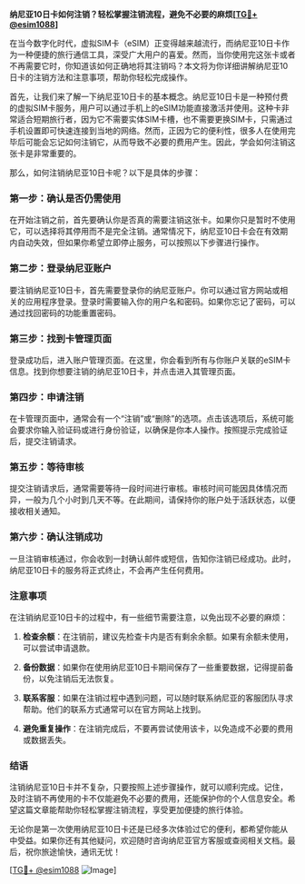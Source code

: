**纳尼亚10日卡如何注销？轻松掌握注销流程，避免不必要的麻烦[[TG💪+ @esim1088](https://t.me/s/esim1088)]**

在当今数字化时代，虚拟SIM卡（eSIM）正变得越来越流行，而纳尼亚10日卡作为一种便捷的旅行通信工具，深受广大用户的喜爱。然而，当你使用完这张卡或者不再需要它时，你知道该如何正确地将其注销吗？本文将为你详细讲解纳尼亚10日卡的注销方法和注意事项，帮助你轻松完成操作。

首先，让我们来了解一下纳尼亚10日卡的基本概念。纳尼亚10日卡是一种预付费的虚拟SIM卡服务，用户可以通过手机上的eSIM功能直接激活并使用。这种卡非常适合短期旅行者，因为它不需要实体SIM卡槽，也不需要更换SIM卡，只需通过手机设置即可快速连接到当地的网络。然而，正因为它的便利性，很多人在使用完毕后可能会忘记如何注销它，从而导致不必要的费用产生。因此，学会如何注销这张卡是非常重要的。

那么，如何注销纳尼亚10日卡呢？以下是具体的步骤：

### 第一步：确认是否仍需使用

在开始注销之前，首先要确认你是否真的需要注销这张卡。如果你只是暂时不使用它，可以选择将其停用而不是完全注销。通常情况下，纳尼亚10日卡会在有效期内自动失效，但如果你希望立即停止服务，可以按照以下步骤进行操作。

### 第二步：登录纳尼亚账户

要注销纳尼亚10日卡，首先需要登录你的纳尼亚账户。你可以通过官方网站或相关的应用程序登录。登录时需要输入你的用户名和密码。如果你忘记了密码，可以通过找回密码的功能重置密码。

### 第三步：找到卡管理页面

登录成功后，进入账户管理页面。在这里，你会看到所有与你账户关联的eSIM卡信息。找到你想要注销的纳尼亚10日卡，并点击进入其管理页面。

### 第四步：申请注销

在卡管理页面中，通常会有一个“注销”或“删除”的选项。点击该选项后，系统可能会要求你输入验证码或进行身份验证，以确保是你本人操作。按照提示完成验证后，提交注销请求。

### 第五步：等待审核

提交注销请求后，通常需要等待一段时间进行审核。审核时间可能因具体情况而异，一般为几个小时到几天不等。在此期间，请保持你的账户处于活跃状态，以便接收相关通知。

### 第六步：确认注销成功

一旦注销审核通过，你会收到一封确认邮件或短信，告知你注销已经成功。此时，纳尼亚10日卡的服务将正式终止，不会再产生任何费用。

### 注意事项

在注销纳尼亚10日卡的过程中，有一些细节需要注意，以免出现不必要的麻烦：

1. **检查余额**：在注销前，建议先检查卡内是否有剩余余额。如果有余额未使用，可以尝试申请退款。
   
2. **备份数据**：如果你在使用纳尼亚10日卡期间保存了一些重要数据，记得提前备份，以免注销后无法恢复。

3. **联系客服**：如果在注销过程中遇到问题，可以随时联系纳尼亚的客服团队寻求帮助。他们的联系方式通常可以在官方网站上找到。

4. **避免重复操作**：在注销完成后，不要再尝试使用该卡，以免造成不必要的费用或数据丢失。

### 结语

注销纳尼亚10日卡并不复杂，只要按照上述步骤操作，就可以顺利完成。记住，及时注销不再使用的卡不仅能避免不必要的费用，还能保护你的个人信息安全。希望这篇文章能帮助你轻松掌握注销流程，享受更加便捷的旅行体验。

无论你是第一次使用纳尼亚10日卡还是已经多次体验过它的便利，都希望你能从中受益。如果你还有其他疑问，欢迎随时咨询纳尼亚官方客服或查阅相关文档。最后，祝你旅途愉快，通讯无忧！

[[TG💪+ @esim1088](https://t.me/s/esim1088) ![Image](https://i.postimg.cc/4NQfJmqS/Snipaste-2025-05-13-00-14-12.png)]